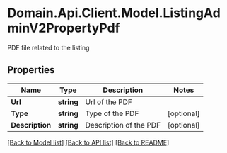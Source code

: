 # Domain.Api.Client.Model.ListingAdminV2PropertyPdf
PDF file related to the listing
## Properties

Name | Type | Description | Notes
------------ | ------------- | ------------- | -------------
**Url** | **string** | Url of the PDF | 
**Type** | **string** | Type of the PDF | [optional] 
**Description** | **string** | Description of the PDF | [optional] 

[[Back to Model list]](../README.md#documentation-for-models) [[Back to API list]](../README.md#documentation-for-api-endpoints) [[Back to README]](../README.md)

